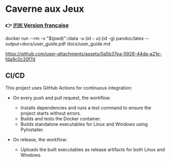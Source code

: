 # Caverne aux Jeux

### 👉 [🇫🇷 Version française](README_fr.md)

docker run --rm -v "$(pwd)":/data -u $(id -u):$(id -g) pandoc/latex --output=docs/user_guide.pdf docs/user_guide.md


https://github.com/user-attachments/assets/0a5b37ea-5928-44da-a21e-fda9c0c20f7d


## CI/CD

This project uses GitHub Actions for continuous integration:

- On every push and pull request, the workflow:
  - Installs dependencies and runs a test command to ensure the project starts without errors.
  - Builds and tests the Docker container.
  - Builds standalone executables for Linux and Windows using PyInstaller.

- On release, the workflow:
  - Uploads the built executables as release artifacts for both Linux and Windows.

